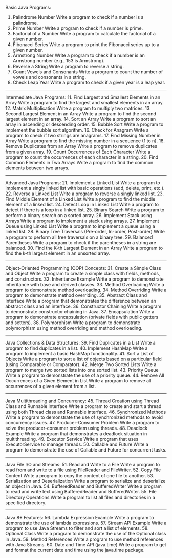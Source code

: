 Basic Java Programs:
1.	Palindrome Number
Write a program to check if a number is a palindrome.
2.	Prime Number
Write a program to check if a number is prime.
3.	Factorial of a Number
Write a program to calculate the factorial of a given number.
4.	Fibonacci Series
Write a program to print the Fibonacci series up to a given number.
5.	Armstrong Number
Write a program to check if a number is an Armstrong number (e.g., 153 is Armstrong).
6.	Reverse a String
Write a program to reverse a string.
7.	Count Vowels and Consonants
Write a program to count the number of vowels and consonants in a string.
8.	Check Leap Year
Write a program to check if a given year is a leap year.
________________________________________
Intermediate Java Programs:
11.	Find Largest and Smallest Elements in an Array
Write a program to find the largest and smallest elements in an array.
12.	Matrix Multiplication
Write a program to multiply two matrices.
13.	Second Largest Element in an Array
Write a program to find the second largest element in an array.
14.	Sort an Array
Write a program to sort an array in ascending or descending order.
15.	Bubble Sort
Write a program to implement the bubble sort algorithm.
16.	Check for Anagram
Write a program to check if two strings are anagrams.
17.	Find Missing Number in Array
Write a program to find the missing number in a sequence (1 to n).
18.	Remove Duplicates from an Array
Write a program to remove duplicates from a given array.
19.	Count Occurrences of Each Character
Write a program to count the occurrences of each character in a string.
20.	Find Common Elements in Two Arrays
Write a program to find the common elements between two arrays.
________________________________________
Advanced Java Programs:
21.	Implement a Linked List
Write a program to implement a singly linked list with basic operations (add, delete, print, etc.).
22.	Reverse a Linked List
Write a program to reverse a singly linked list.
23.	Find Middle Element of a Linked List
Write a program to find the middle element of a linked list.
24.	Detect Loop in Linked List
Write a program to detect if there is a loop in a linked list.
25.	Binary Search
Write a program to perform a binary search on a sorted array.
26.	Implement Stack using Arrays
Write a program to implement a stack using arrays.
27.	Implement Queue using Linked List
Write a program to implement a queue using a linked list.
28.	Binary Tree Traversals (Pre-order, In-order, Post-order)
Write a program to perform all tree traversals on a binary tree.
29.	Balanced Parentheses
Write a program to check if the parentheses in a string are balanced.
30.	Find the K-th Largest Element in an Array
Write a program to find the k-th largest element in an unsorted array.
________________________________________
Object-Oriented Programming (OOP) Concepts:
31.	Create a Simple Class and Object
Write a program to create a simple class with fields, methods, and constructors.
32.	Inheritance Example
Write a program to demonstrate inheritance with base and derived classes.
33.	Method Overloading
Write a program to demonstrate method overloading.
34.	Method Overriding
Write a program to demonstrate method overriding.
35.	Abstract Class and Interface
Write a program that demonstrates the difference between an abstract class and an interface.
36.	Constructor Chaining
Write a program to demonstrate constructor chaining in Java.
37.	Encapsulation
Write a program to demonstrate encapsulation (private fields with public getters and setters).
38.	Polymorphism
Write a program to demonstrate polymorphism using method overriding and method overloading.
________________________________________
Java Collections & Data Structures:
39.	Find Duplicates in a List
Write a program to find duplicates in a list.
40.	Implement HashMap
Write a program to implement a basic HashMap functionality.
41.	Sort a List of Objects
Write a program to sort a list of objects based on a particular field (using Comparable or Comparator).
42.	Merge Two Sorted Lists
Write a program to merge two sorted lists into one sorted list.
43.	Priority Queue
Write a program to demonstrate the use of a priority queue.
44.	Remove All Occurrences of a Given Element in List
Write a program to remove all occurrences of a given element from a list.
________________________________________
Java Multithreading and Concurrency:
45.	Thread Creation using Thread Class and Runnable Interface
Write a program to create and start a thread using both Thread class and Runnable interface.
46.	Synchronized Methods
Write a program to demonstrate the use of synchronized methods to avoid concurrency issues.
47.	Producer-Consumer Problem
Write a program to solve the producer-consumer problem using threads.
48.	Deadlock Example
Write a program that demonstrates a deadlock situation in multithreading.
49.	Executor Service
Write a program that uses ExecutorService to manage threads.
50.	Callable and Future
Write a program to demonstrate the use of Callable and Future for concurrent tasks.
________________________________________
Java File I/O and Streams:
51.	Read and Write to a File
Write a program to read from and write to a file using FileReader and FileWriter.
52.	Copy File Content
Write a program to copy the content of one file to another.
53.	Serialization and Deserialization
Write a program to serialize and deserialize an object in Java.
54.	BufferedReader and BufferedWriter
Write a program to read and write text using BufferedReader and BufferedWriter.
55.	File Directory Operations
Write a program to list all files and directories in a specified directory.
________________________________________
Java 8+ Features:
56.	Lambda Expression Example
Write a program to demonstrate the use of lambda expressions.
57.	Stream API Example
Write a program to use Java Streams to filter and sort a list of elements.
58.	Optional Class
Write a program to demonstrate the use of the Optional class in Java.
59.	Method References
Write a program to use method references with Java Streams.
60.	Date and Time API (java.time)
Write a program to get and format the current date and time using the java.time package.


